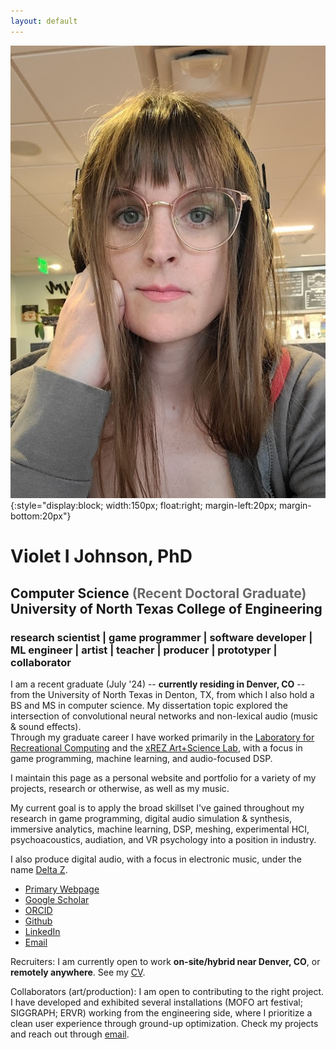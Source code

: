 ```yaml
---
layout: default
---
```

![Violet Johnson](/images/violet.jpg){:style="display:block; width:150px; float:right; margin-left:20px; margin-bottom:20px"}

# Violet I Johnson, PhD

## Computer Science <span style="color:dimgray">(Recent Doctoral Graduate)</span><br>University of North Texas College of Engineering

### research scientist | game programmer | software developer | ML engineer | artist | teacher | producer | prototyper | collaborator

I am a recent graduate (July '24) -- **currently residing in Denver, CO** -- from the University of North Texas in Denton, TX, from which I also hold a BS and MS in computer science. My dissertation topic explored the intersection of convolutional neural networks and non-lexical audio (music & sound effects).<br>Through my graduate career I have worked primarily in the [Laboratory for Recreational Computing](https://larc.unt.edu/) and the [xREZ Art+Science Lab](http://www.xrezlab.com/), with a focus in game programming, machine learning, and audio-focused DSP.

I maintain this page as a personal website and portfolio for a variety of my projects, research or otherwise, as well as my music.

My current goal is to apply the broad skillset I've gained throughout my research in game programming, digital audio simulation & synthesis, immersive analytics, machine learning, DSP, meshing, experimental HCI, psychoacoustics, audiation, and VR psychology into a position in industry.

I also produce digital audio, with a focus in electronic music, under the name [Delta Z](http://www.soundcloud.com/delta-z).

* [Primary Webpage](#)
* [Google Scholar](https://scholar.google.com/citations?user=https://scholar.google.com/citations?user=4WZqNIkAAAAJ&hl=en&authuser=0)
* [ORCID](https://orcid.org/0000-0002-3490-2454)
* [Github](https://github.com/deltaz0)
* [LinkedIn](https://linkedin.com/in/violet-i-johnson)
* [Email](mailto:violetijohnson89@gmail.com)

Recruiters: I am currently open to work **on-site/hybrid near Denver, CO**, or **remotely anywhere**. See my [CV](/cv).

Collaborators (art/production): I am open to contributing to the right project. I have developed and exhibited several installations (MOFO art festival; SIGGRAPH; ERVR) working from the engineering side, where I prioritize a clean user experience through ground-up optimization. Check my projects and reach out through [email](mailto:violetijohnson89@gmail.com).